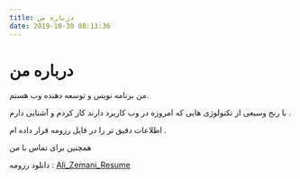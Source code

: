 ```yaml
---
title: دزباره من
date: 2019-10-30 08:13:36
---
```

# درباره من

من برنامه نویس و توسعه دهنده وب هستم.

با رنج وسیعی از تکنولوژی هایی که امروزه در وب کاربرد دارند کار کردم و آشنایی دارم .

اطلاعات دقیق تر را در فایل رزومه قرار داده ام .

همچنین برای تماس با من 

دانلود رزومه :‌ [Ali_Zemani_Resume](https://alizemani.ir/Ali_Zemani_Resume.pdf)
